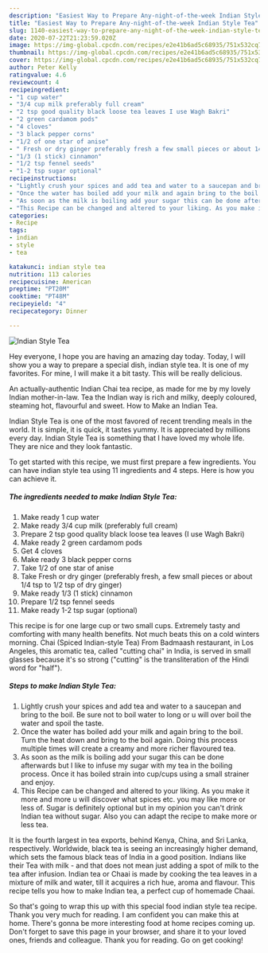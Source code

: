 ```yaml
---
description: "Easiest Way to Prepare Any-night-of-the-week Indian Style Tea"
title: "Easiest Way to Prepare Any-night-of-the-week Indian Style Tea"
slug: 1140-easiest-way-to-prepare-any-night-of-the-week-indian-style-tea
date: 2020-07-22T21:23:59.020Z
image: https://img-global.cpcdn.com/recipes/e2e41b6ad5c68935/751x532cq70/indian-style-tea-recipe-main-photo.jpg
thumbnail: https://img-global.cpcdn.com/recipes/e2e41b6ad5c68935/751x532cq70/indian-style-tea-recipe-main-photo.jpg
cover: https://img-global.cpcdn.com/recipes/e2e41b6ad5c68935/751x532cq70/indian-style-tea-recipe-main-photo.jpg
author: Peter Kelly
ratingvalue: 4.6
reviewcount: 4
recipeingredient:
- "1 cup water"
- "3/4 cup milk preferably full cream"
- "2 tsp good quality black loose tea leaves I use Wagh Bakri"
- "2 green cardamom pods"
- "4 cloves"
- "3 black pepper corns"
- "1/2 of one star of anise"
- " Fresh or dry ginger preferably fresh a few small pieces or about 14 tsp to 12 tsp of dry ginger"
- "1/3 (1 stick) cinnamon"
- "1/2 tsp fennel seeds"
- "1-2 tsp sugar optional"
recipeinstructions:
- "Lightly crush your spices and add tea and water to a saucepan and bring to the boil. Be sure not to boil water to long or u will over boil the water and spoil the taste."
- "Once the water has boiled add your milk and again bring to the boil. Turn the heat down and bring to the boil again. Doing this process multiple times will create a creamy and more richer flavoured tea."
- "As soon as the milk is boiling add your sugar this can be done afterwards but I like to infuse my sugar with my tea in the boiling process. Once it has boiled strain into cup/cups using a small strainer and enjoy."
- "This Recipe can be changed and altered to your liking. As you make it more and more u will discover what spices etc. you may like more or less of. Sugar is definitely optional but in my opinion you can&#39;t drink Indian tea without sugar. Also you can adapt the recipe to make more or less tea."
categories:
- Recipe
tags:
- indian
- style
- tea

katakunci: indian style tea 
nutrition: 113 calories
recipecuisine: American
preptime: "PT20M"
cooktime: "PT48M"
recipeyield: "4"
recipecategory: Dinner

---
```



![Indian Style Tea](https://img-global.cpcdn.com/recipes/e2e41b6ad5c68935/751x532cq70/indian-style-tea-recipe-main-photo.jpg)

Hey everyone, I hope you are having an amazing day today. Today, I will show you a way to prepare a special dish, indian style tea. It is one of my favorites. For mine, I will make it a bit tasty. This will be really delicious.

An actually-authentic Indian Chai tea recipe, as made for me by my lovely Indian mother-in-law. Tea the Indian way is rich and milky, deeply coloured, steaming hot, flavourful and sweet. How to Make an Indian Tea.

Indian Style Tea is one of the most favored of recent trending meals in the world. It is simple, it is quick, it tastes yummy. It is appreciated by millions every day. Indian Style Tea is something that I have loved my whole life. They are nice and they look fantastic.


To get started with this recipe, we must first prepare a few ingredients. You can have indian style tea using 11 ingredients and 4 steps. Here is how you can achieve it.

<!--inarticleads1-->

##### The ingredients needed to make Indian Style Tea:

1. Make ready 1 cup water
1. Make ready 3/4 cup milk (preferably full cream)
1. Prepare 2 tsp good quality black loose tea leaves (I use Wagh Bakri)
1. Make ready 2 green cardamom pods
1. Get 4 cloves
1. Make ready 3 black pepper corns
1. Take 1/2 of one star of anise
1. Take  Fresh or dry ginger (preferably fresh, a few small pieces or about 1/4 tsp to 1/2 tsp of dry ginger)
1. Make ready 1/3 (1 stick) cinnamon
1. Prepare 1/2 tsp fennel seeds
1. Make ready 1-2 tsp sugar (optional)


This recipe is for one large cup or two small cups. Extremely tasty and comforting with many health benefits. Not much beats this on a cold winters morning. Chai (Spiced Indian-style Tea) From Badmaash restaurant, in Los Angeles, this aromatic tea, called &#34;cutting chai&#34; in India, is served in small glasses because it&#39;s so strong (&#34;cutting&#34; is the transliteration of the Hindi word for &#34;half&#34;). 

<!--inarticleads2-->

##### Steps to make Indian Style Tea:

1. Lightly crush your spices and add tea and water to a saucepan and bring to the boil. Be sure not to boil water to long or u will over boil the water and spoil the taste.
1. Once the water has boiled add your milk and again bring to the boil. Turn the heat down and bring to the boil again. Doing this process multiple times will create a creamy and more richer flavoured tea.
1. As soon as the milk is boiling add your sugar this can be done afterwards but I like to infuse my sugar with my tea in the boiling process. Once it has boiled strain into cup/cups using a small strainer and enjoy.
1. This Recipe can be changed and altered to your liking. As you make it more and more u will discover what spices etc. you may like more or less of. Sugar is definitely optional but in my opinion you can&#39;t drink Indian tea without sugar. Also you can adapt the recipe to make more or less tea.


It is the fourth largest in tea exports, behind Kenya, China, and Sri Lanka, respectively. Worldwide, black tea is seeing an increasingly higher demand, which sets the famous black teas of India in a good position. Indians like their Tea with milk - and that does not mean just adding a spot of milk to the tea after infusion. Indian tea or Chaai is made by cooking the tea leaves in a mixture of milk and water, till it acquires a rich hue, aroma and flavour. This recipe tells you how to make Indian tea, a perfect cup of homemade Chaai. 

So that's going to wrap this up with this special food indian style tea recipe. Thank you very much for reading. I am confident you can make this at home. There's gonna be more interesting food at home recipes coming up. Don't forget to save this page in your browser, and share it to your loved ones, friends and colleague. Thank you for reading. Go on get cooking!
